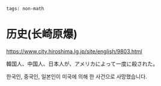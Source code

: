 ```
tags: non-math
```

# 历史(长崎原爆)

https://www.city.hiroshima.lg.jp/site/english/9803.html

韓国人、中国人、日本人が、アメリカによって一度に殺された。

한국인, 중국인, 일본인이 미국에 의해 한 사건으로 사망했습니다.